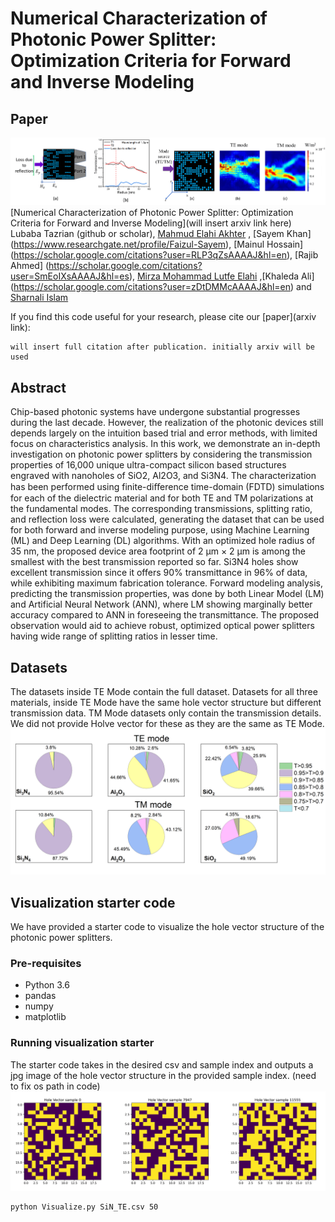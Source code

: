 # Numerical Characterization of Photonic  Power Splitter: Optimization Criteria for Forward and Inverse Modeling

## Paper
![](./HV_with_TE_TM.png) 
[Numerical Characterization of Photonic  Power Splitter: Optimization Criteria for Forward and Inverse Modeling](will insert arxiv link here)  
Lubaba Tazrian (github or scholar), [Mahmud Elahi Akhter](https://github.com/MahmudShimul) , [Sayem Khan] (https://www.researchgate.net/profile/Faizul-Sayem), [Mainul Hossain] (https://scholar.google.com/citations?user=RLP3qZsAAAAJ&hl=en), [Rajib Ahmed] (https://scholar.google.com/citations?user=SmEoIXsAAAAJ&hl=es), [Mirza Mohammad Lutfe Elahi](https://ece.northsouth.edu/~lutfe.elahi/) ,[Khaleda Ali] (https://scholar.google.com/citations?user=zDtDMMcAAAAJ&hl=en) and [Sharnali Islam](https://scholar.google.com/citations?user=_FoUlhAAAAAJ&hl=en)

If you find this code useful for your research, please cite our [paper](arxiv link):

```
will insert full citation after publication. initially arxiv will be used
```

## Abstract
Chip-based photonic systems have undergone substantial progresses during the last decade. However, the realization of the photonic devices still depends largely on the intuition based trial and error methods, with limited focus on characteristics analysis. In this work, we demonstrate an in-depth investigation on photonic power splitters by considering the transmission properties of 16,000 unique ultra-compact silicon based structures engraved with nanoholes of SiO2, Al2O3, and Si3N4. The characterization has been performed using finite-diﬀerence time-domain (FDTD) simulations for each of the dielectric material and for both TE and TM polarizations at the fundamental modes. The corresponding transmissions, splitting ratio, and reflection loss were calculated, generating the dataset that can be used for both forward and inverse modeling purpose, using Machine Learning (ML) and Deep Learning (DL) algorithms. With an optimized hole radius of 35 nm, the proposed device area footprint of 2 μm × 2 μm is among the smallest with the best transmission reported so far. Si3N4 holes show excellent transmission since it offers 90%  transmittance in 96% of data, while exhibiting maximum fabrication tolerance. Forward modeling analysis, predicting the transmission properties, was done by both Linear Model (LM) and Artificial Neural Network (ANN), where LM showing marginally better accuracy compared to ANN in foreseeing the transmittance. The proposed observation would aid to achieve robust, optimized optical power splitters having wide range of splitting ratios in lesser time.

## Datasets
The datasets inside TE Mode contain the full dataset. Datasets for all three materials, inside TE Mode have the same hole vector structure but different transmission data. TM Mode datasets only contain the transmission details. We did not provide Holve vector for these as they are the same as TE Mode.   
![](./pie_chart.png) 
## Visualization starter code
We have provided a starter code to visualize the hole vector structure of the photonic power splitters. 

### Pre-requisites
* Python 3.6
* pandas
* numpy
* matplotlib

### Running visualization starter
The starter code takes in the desired csv and sample index and outputs a jpg image of the hole vector structure in the provided sample index. (need to fix os path in code)    
![](./Hole_vector_examples.png) 
```bash
python Visualize.py SiN_TE.csv 50
```
